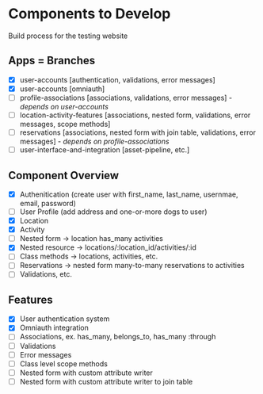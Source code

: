# Components to Develop

Build process for the testing website

## Apps = Branches

- [x] user-accounts [authentication, validations, error messages]
- [x] user-accounts [omniauth]
- [ ] profile-associations [associations, validations, error messages] - *depends on user-accounts*
- [ ] location-activity-features [associations, nested form, validations, error messages, scope methods]
- [ ] reservations [associations, nested form with join table, validations, error messages] - *depends on profile-associations*
- [ ] user-interface-and-integration [asset-pipeline, etc.]

## Component Overview

- [x] Authenitication (create user with first_name, last_name, usernmae, email, password)
- [ ] User Profile (add address and one-or-more dogs to user)
- [x] Location
- [x] Activity
- [ ] Nested form -> location has_many activities
- [x] Nested resource -> locations/:location_id/activities/:id
- [ ] Class methods -> locations, activities, etc.
- [ ] Reservations -> nested form many-to-many reservations to activities
- [ ] Validations, etc.

## Features

- [x] User authentication system
- [x] Omniauth integration
- [ ] Associations, ex. has_many, belongs_to, has_many :through
- [ ] Validations
- [ ] Error messages
- [ ] Class level scope methods
- [ ] Nested form with custom attribute writer
- [ ] Nested form with custom attribute writer to join table
